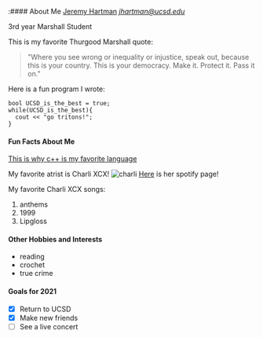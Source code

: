 :#### About Me
[Jeremy Hartman](#Fun-Facts-About-Me)
*jhartman@ucsd.edu*

3rd year Marshall Student

This is my favorite Thurgood Marshall quote:
> "Where you see wrong or inequality or injustice, speak out, because this is your country. This is your democracy. Make it. Protect it. Pass it on."

Here is a fun program I wrote:
```
bool UCSD_is_the_best = true;
while(UCSD_is_the_best){
  cout << "go tritons!";
}
```
#### Fun Facts About Me
[This is why c++ is my favorite language](README.md)

My favorite atrist is Charli XCX! 
![charli](https://www.rollingstone.com/wp-content/uploads/2019/09/charli-xcx-album-review.jpg?resize=1800,1200&w=1800)
[Here](https://open.spotify.com/artist/25uiPmTg16RbhZWAqwLBy5) is her spotify
page!

My favorite Charli XCX songs:
1. anthems
2. 1999 
3. Lipgloss

#### Other Hobbies and Interests
- reading
- crochet
- true crime

#### Goals for 2021
- [x] Return to UCSD
- [x] Make new friends
- [ ] See a live concert 
